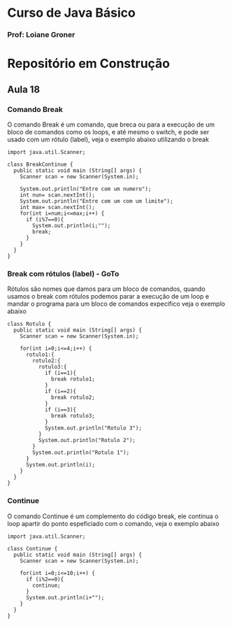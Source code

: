 # Curso de Java Básico
### Prof: Loiane Groner


# Repositório em Construção

## Aula 18

### Comando Break
O comando Break é um comando, que breca ou para a execução de um bloco de comandos como os loops, e até mesmo o switch, e pode ser usado com um rótulo (label), veja o exemplo abaixo utilizando o break
```
import java.util.Scanner;

class BreakContinue {
  public static void main (String[] args) {
    Scanner scan = new Scanner(System.in);

    System.out.println("Entre com um numero");
    int nun= scan.nextInt();
    System.out.println("Entre com um com um limite");
    int max= scan.nextInt();
    for(int i=num;i<=max;i++) {
      if (i%7==0){
        System.out.println(i;"");
        break;
      } 
    }  
  }  
}
```
### Break com rótulos (label) - GoTo
Rótulos são nomes que damos para um bloco de comandos, quando usamos o break com rótulos podemos parar a execução de um loop e mandar o programa para um bloco de comandos expecifico veja o exemplo abaixo
```
class Rotulo {
  public static void main (String[] args) {
    Scanner scan = new Scanner(System.in);

    for(int i=0;i<=4;i++) {
      rotulo1:{
        rotulo2:{
          rotulo3:{
            if (i==1){
              break rotulo1;
            } 
            if (i==2){
              break rotulo2;
            } 
            if (i==3){
              break rotulo3;
            } 
            System.out.println("Rotulo 3");
          }
          System.out.println("Rotulo 2");
        }
        System.out.println("Rotulo 1");
      }
      System.out.println(i);
    } 
  }
}
```

### Continue
O comando Continue é um complemento do código break, ele continua o loop apartir do ponto espeficiado com o comando, veja o exemplo abaixo
```
import java.util.Scanner;

class Continue {
  public static void main (String[] args) {
    Scanner scan = new Scanner(System.in);

    for(int i=0;i<=10;i++) {
      if (i%2==0){
        continue;
      } 
      System.out.println(i+"");
    } 
  }
}
```